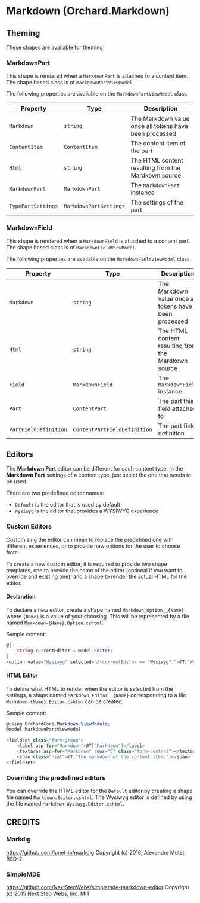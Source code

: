 # Markdown (Orchard.Markdown)

## Theming

These shapes are available for theming

### MarkdownPart

This shape is rendered when a `MarkdownPart` is attached to a content item.
The shape based class is of `MarkdownPartViewModel`.

The following properties are available on the `MarkdownPartViewModel` class.

| Property | Type | Description |
| --------- | ---- |------------ |
| `Markdown` | `string` | The Markdown value once all tokens have been processed |
| `ContentItem` | `ContentItem` | The content item of the part |
| `Html` | `string` | The HTML content resulting from the Mardkown source |
| `MarkdownPart` | `MarkdownPart` | The `MarkdownPart` instance|
| `TypePartSettings` | `MarkdownPartSettings` | The settings of the part |

### MarkdownField

This shape is rendered when a `MarkdownField` is attached to a content part.
The shape based class is of `MarkdownFieldViewModel`.

The following properties are available on the `MarkdownFieldViewModel` class.

| Property | Type | Description |
| --------- | ---- |------------ |
| `Markdown` | `string` | The Markdown value once all tokens have been processed |
| `Html` | `string` | The HTML content resulting from the Mardkown source |
| `Field` | `MarkdownField` | The `MarkdownField` instance|
| `Part` | `ContentPart` | The part this field attached to |
| `PartFieldDefinition` | `ContentPartFieldDefinition` | The part field definition |

## Editors

The __Markdown Part__ editor can be different for each content type. In the __Markdown Part__ settings of a 
content type, just select the one that needs to be used.

There are two predefined editor names:
- `Default` is the editor that is used by default
- `Wysiwyg` is the editor that provides a WYSIWYG experience

### Custom Editors

Customizing the editor can mean to replace the predefined one with different experiences, or to provide
new options for the user to choose from.

To create a new custom editor, it is required to provide two shape templates, one to provide
the name of the editor (optional if you want to override and existing one), and a shape to
render the actual HTML for the editor.

#### Declaration

To declare a new editor, create a shape named `Markdown_Option__{Name}` where `{Name}` is a value 
of your choosing. This will be represented by a file named `Markdown-{Name}.Option.cshtml`.

Sample content:

```csharp
@{
    string currentEditor = Model.Editor;
}
<option value="Wysiwyg" selected="@(currentEditor == "Wysiwyg")">@T["Wysiwyg editor"]</option>
```

#### HTML Editor

To define what HTML to render when the editor is selected from the settings, a shape named 
`Markdown_Editor__{Name}` corresponding to a file `Markdown-{Name}.Editor.cshtml` can be created.

Sample content:

```csharp
@using OrchardCore.Markdown.ViewModels;
@model MarkdownPartViewModel

<fieldset class="form-group">
    <label asp-for="Markdown">@T["Markdown"]</label>
    <textarea asp-for="Markdown" rows="5" class="form-control"></textarea>
    <span class="hint">@T["The markdown of the content item."]</span>
</fieldset>
```

### Overriding the predefined editors

You can override the HTML editor for the `Default` editor by creating a shape file named 
`Markdown.Editor.cshtml`. The Wysiwyg editor is defined by using the file named 
`Markdown-Wysiwyg.Editor.cshtml`.

## CREDITS

### Markdig
https://github.com/lunet-io/markdig
Copyright (c) 2016, Alexandre Mutel
BSD-2

### SimpleMDE
https://github.com/NextStepWebs/simplemde-markdown-editor
Copyright (c) 2015 Next Step Webs, Inc.
MIT